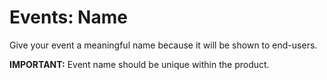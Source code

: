 # Events: Name

Give your event a meaningful name because it will be shown to end-users.

**IMPORTANT:** Event name should be unique within the product.


